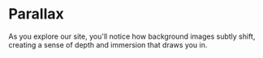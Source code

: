# Parallax
As you explore our site, you'll notice how background images subtly shift, creating a sense of depth and immersion that draws you in.
